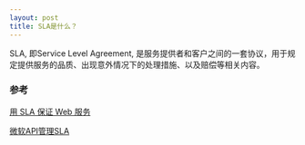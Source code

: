 ```yaml
---
layout: post
title: SLA是什么？
---
```

SLA, 即Service Level Agreement, 是服务提供者和客户之间的一套协议，用于规定提供服务的品质、出现意外情况下的处理措施、以及赔偿等相关内容。

### 参考
[用 SLA 保证 Web 服务](https://www.ibm.com/developerworks/cn/webservices/ws-sla/)

[微软API管理SLA](https://azure.microsoft.com/zh-cn/support/legal/sla/api-management/v1_0/)
